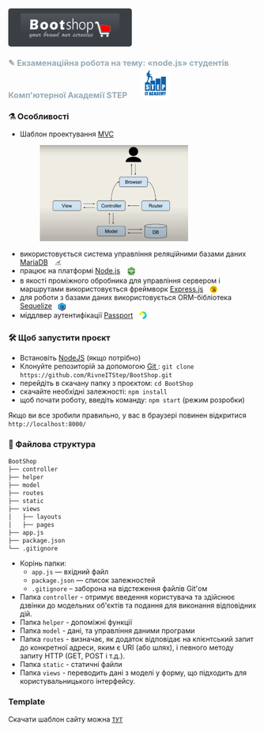 # <img align="center" style="background-color: #3A3F44;border-radius:5px;padding:10px 25px;" src="logo.png" width="200" >

### <span style="color:#99aab5"> <span style="color:;"> &#9998; </span>Екзаменаційна робота на тему: &laquo;node.js&raquo; студентів Комп'ютерної Академії STEP</span> &nbsp;&nbsp;<img src="step.svg" width="50" style="margin-left:15px;background-color:#fff;padding:5px;">

### &#9879; Особливості

- Шаблон проектування [MVC](https://uk.wikipedia.org/wiki/Модель-вид-контролер)

 &nbsp;&nbsp;&nbsp; &nbsp;&nbsp;<img src="mvc.png" width="300" style="margin-left:40px">

- використовується система управління реляційними базами даних [MariaDB](https://mariadb.org)&nbsp;&nbsp;<img align="center" src="mariadb-logo.png" width="15" style="margin-left:5px">
- працює на платформі [Node.js](https://nodejs.org/uk/)&nbsp;&nbsp;<img align="center" src="node-js.png" width="20" style="margin-left:5px">
- в якості проміжного обробника для управління сервером і маршрутами використовується фреймворк [Express.js](https://expressjs.com/ru/)&nbsp;&nbsp;<img align="center" src="express-js.png" width="15" style="margin-left:5px">
- для роботи з базами даних використовується ORM-бібліотека [Sequelize](https://sequelize.org)&nbsp;&nbsp;<img align="center" src="sequelize.png" width="15" style="margin-left:5px">
- міддлвер аутентифікації [Passport](http://www.passportjs.org)&nbsp;&nbsp;<img align="center" src="passport.svg" width="15" style="margin-left:5px">

### :hammer_and_wrench: Щоб запустити проєкт

- Встановіть [NodeJS](https://nodejs.org/en/) (якщо потрібно)
- Клонуйте репозиторій за допомогою [Git ](https://git-scm.com/downloads): `git clone https://github.com/RivneITStep/BootShop.git`
- перейдіть в скачану папку з проєктом: `cd BootShop`
- скачайте необхідні залежності: `npm install`
- щоб почати роботу, введіть команду: `npm start` (режим розробки)

Якщо ви все зробили правильно, у вас в браузері повинен відкритися
`http://localhost:8000/`

### :open_file_folder: Файлова структура

```
BootShop
├── controller
├── helper
├── model
├── routes
├── static
├── views
│   ├── layouts
│   ├── pages
├── app.js
├── package.json
└── .gitignore
```

- Корінь папки:
  - `app.js` — вхідний файл
  - `package.json` — список залежностей
  - `.gitignore` – заборона на відстеження файлів Git'ом
- Папка `controller` - отримує введення користувача та здійснює дзвінки до модельних об'єктів та подання для виконання відповідних дій.
- Папка `helper` - допоміжні функції
- Папка `model` - дані, та управління даними програми
- Папка `routes` - визначає, як додаток відповідає на клієнтський запит до конкретної адреси, яким є URI (або шлях), і певного методу запиту HTTP (GET, POST і т.д.).
- Папка `static` - статичні файли
- Папка `views` - переводить дані з моделі у форму, що підходить для користувальницького інтерфейсу.

### Template

Скачати шаблон сайту можна [`ТУТ`](https://drive.google.com/file/d/1lFp1yxijDRRLpY1einSxZrs96saOaaTK/view?usp=sharing)
